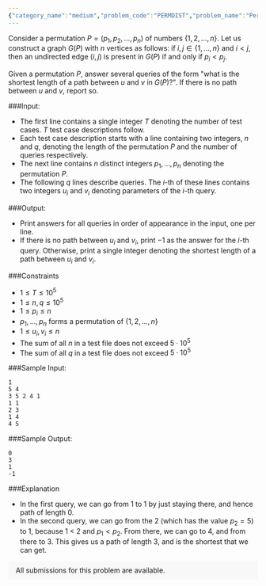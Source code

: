 ```yaml
---
{"category_name":"medium","problem_code":"PERMDIST","problem_name":"Permutation Distance","problemComponents":{"constraints":"","constraintsState":false,"subtasks":"","subtasksState":false,"inputFormat":"","inputFormatState":false,"outputFormat":"","outputFormatState":false,"sampleTestCases":{}},"video_editorial_url":"","languages_supported":{"0":"CPP14","1":"C","2":"JAVA","3":"PYTH 3.6","4":"PYTH","5":"PYP3","6":"CS2","7":"ADA","8":"PYPY","9":"TEXT","10":"PAS fpc","11":"NODEJS","12":"RUBY","13":"PHP","14":"GO","15":"HASK","16":"TCL","17":"PERL","18":"SCALA","19":"LUA","20":"kotlin","21":"BASH","22":"JS","23":"LISP sbcl","24":"rust","25":"PAS gpc","26":"BF","27":"CLOJ","28":"R","29":"D","30":"CAML","31":"FORT","32":"ASM","33":"swift","34":"FS","35":"WSPC","36":"LISP clisp","37":"SQL","38":"SCM guile","39":"PERL6","40":"ERL","41":"CLPS","42":"ICK","43":"NICE","44":"PRLG","45":"ICON","46":"COB","47":"SCM chicken","48":"PIKE","49":"SCM qobi","50":"ST","51":"NEM"},"max_timelimit":3,"source_sizelimit":50000,"problem_author":"balajiganapath","problem_tester":null,"date_added":"24-12-2019","tags":{"0":"balajiganapath"},"problem_difficulty_level":"Medium","best_tag":"","editorial_url":"","time":{"view_start_date":1577730600,"submit_start_date":1577730600,"visible_start_date":1577730600,"end_date":1735669800},"is_direct_submittable":false,"problemDiscussURL":"https://discuss.codechef.com/search?q=PERMDIST","is_proctored":false,"visitedContests":{},"layout":"problem"}
---
```

Consider a permutation $P = (p_1, p_2, ..., p_n)$ of numbers $\{1, 2, ... , n\}$. Let us construct a graph $G(P)$ with $n$ vertices as follows: if $i, j \in \{1, ..., n\}$ and $i < j$, then an undirected edge $(i, j)$ is present in $G(P)$ if and only if $p_i < p_j$.

Given a permutation $P$, answer several queries of the form "what is the shortest length of a path between $u$ and $v$ in $G(P)$?". If there is no path between $u$ and $v$, report so.


###Input:
- The first line contains a single integer $T$ denoting the number of test cases. $T$ test case descriptions follow.
- Each test case description starts with a line containing two integers, $n$ and $q$, denoting the length of the permutation $P$ and the number of queries respectively.
- The next line contains $n$ distinct integers $p_1, ..., p_n$ denoting the permutation $P$.
- The following $q$ lines describe queries. The $i$-th of these lines contains two integers $u_i$ and $v_i$ denoting parameters of the $i$-th query.

###Output:
- Print answers for all queries in order of appearance in the input, one per line.
- If there is no path between $u_i$ and $v_i$, print $-1$ as the answer for the $i$-th query. Otherwise, print a single integer denoting the shortest length of a path between $u_i$ and $v_i$.


###Constraints
- $1 \leq T \leq 10^5$
- $1 \leq n, q \leq 10^5$
- $1 \leq p_i \leq n$
- $p_1, ..., p_n$ forms a permutation of  $\{1, 2, ... , n\}$
- $1 \leq u_i, v_i \leq n$
- The sum of all $n$ in a test file does not exceed $5 \cdot 10^5$
- The sum of all $q$ in a test file does not exceed $5 \cdot 10^5$

###Sample Input:
```
1
5 4
3 5 2 4 1
1 1
2 3
1 4
4 5
```

###Sample Output:
```
0
3
1
-1
```

###Explanation
- In the first query, we can go from 1 to 1 by just staying there, and hence path of length 0.
- In the second query, we can go from the 2 (which has the value $p_2 = 5$) to 1, because 1 < 2 and $p_1 < p_2$. From there, we can go to 4, and from there to 3. This gives us a path of length 3, and is the shortest that we can get.
	
<aside style='background: #f8f8f8;padding: 10px 15px;'><div>All submissions for this problem are available.</div></aside>